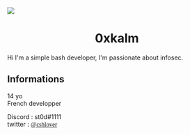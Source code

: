 <img src="https://cdn.discordapp.com/attachments/736537536054296636/738407576705957950/279091.jpg"/>

<h1>
  <center><strong>                  0xkalm</strong></center>
</h1>  

<p> Hi I'm a simple bash developer, I'm passionate about infosec. </p>
<h2> Informations </h2>
<p>
14 yo<br>
French developper

Discord : st0d#1111<br>
twitter : <a href="https://twitter.com/cshlover" class="twitter-follow-button" data-show-count="false" data-size="large" color="#ff000" style="font-family:Iceberg;">@cshlover</a>
</p> 
